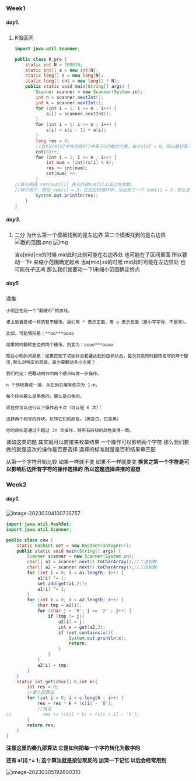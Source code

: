 ### Week1

##### day1. 

1. K倍区间

   ```Java
   import java.util.Scanner;
   
   public class K_pro {
       static int N = 100010;
       static int[] a = new int[N];
       static long[] s = new long[N];
       static long[] cnt = new long[2 * N];
       public static void main(String[] args) {
           Scanner scanner = new Scanner(System.in);
           int n = scanner.nextInt();
           int k = scanner.nextInt();
           for (int i = 1; i <= n ; i++) {
               a[i] = scanner.nextInt();
           }
           for (int i = 1; i <= n ; i++) {
               s[i] = s[i - 1] + a[i];
           }
           long res = 0;
           //我们cnt[0]中存的是s[]中等于0的数的个数，由于s[0] = 0，所以最初等于0的有1个数，所以cnt[0] = 1。
           cnt[0]++;
           for (int i = 1; i <= n ; i++) {
               int num = (int)(s[i] % k);
               res += cnt[num];
               cnt[num] ++;
           }
   //首先明确 res[sum[i]] 表示的是sum[i]出现过的次数。
   //举个例子，假设 sum[i] = 3，在后边的循环中，又出现了一个 sum[i] = 3，那么此时，这个“3”可以和前边出现过的所有的“3”分别构成一个K倍区间，前边的“3”一共出现过res[sum[i]] 次，所以 此时又新增了res[sum[i]]个K倍区间。
           System.out.println(res);
       }
   }
   ```

##### day3.

1. 二分
   为什么第一个模板找到的是左边界 第二个模板找到的是右边界
   ![数的范围.png](https://cdn.acwing.com/media/article/image/2022/03/19/163130_7260572ca7-%E6%95%B0%E7%9A%84%E8%8C%83%E5%9B%B4.png)
   ![img](https://img-blog.csdnimg.cn/5d7e3fd2c54745c58cd13e49ffa91ef7.png)

   当a[mid]≥x的时候 mid此时此刻可能在右边界处 也可能在子区间里面 所以要动一下r 来缩小范围确定起点
   当a[mid]≤x的时候 mid此时可能在左边界处 也可能在子区间 那么我们就要动一下l来缩小范围确定终点

##### day5

递推

```
小明正在玩一个“翻硬币”的游戏。

桌上放着排成一排的若干硬币。我们用 * 表示正面，用 o 表示反面（是小写字母，不是零）。

比如，可能情形是：**oo***oooo

如果同时翻转左边的两个硬币，则变为：oooo***oooo

现在小明的问题是：如果已知了初始状态和要达到的目标状态，每次只能同时翻转相邻的两个硬币,那么对特定的局面，最少要翻动多少次呢？

我们约定：把翻动相邻的两个硬币叫做一步操作。
```

```
n 个砖块排成一排，从左到右编号依次为 1∼n。

每个砖块要么是黑色的，要么是白色的。

现在你可以进行以下操作若干次（可以是 0 次）：

选择两个相邻的砖块，反转它们的颜色。（黑变白，白变黑）

你的目标是通过不超过 3n 次操作，将所有砖块的颜色变得一致。
```

诸如这类的题 其实就可以直接来枚举结果 一个操作可以影响两个字符 那么我们要做的就是这次的操作是否要选择 选择的标准就是是否和结果串匹配 

从第一个字符开始比较 如果一样就不变 如果不一样就要变 **换言之第一个字符是可以影响后边所有字符的操作选择的** **所以这题选择递推的思想**

### Week2

##### day1.

![image-20230304100735757](C:\Users\北师大在逃学子\AppData\Roaming\Typora\typora-user-images\image-20230304100735757.png)

```JAVA
import java.util.HashSet;
import java.util.Scanner;

public class cow {
    static HashSet set = new HashSet<Integer>();
    public static void main(String[] args) {
        Scanner scanner = new Scanner(System.in);
        char[] a1 = scanner.next().toCharArray();//二进制数
        char[] a2 = scanner.next().toCharArray();//三进制数
        for (int i = 0; i < a1.length; i++) {
            a1[i] ^= 1;
            set.add(get(a1,2));
            a1[i] ^= 1;
        }
        for (int i = 0; i < a2.length; i++) {
            char tmp = a2[i];
            for (char j = '0'; j <= '2' ; j++) {
                if (tmp != j){
                    a2[i] = j;
                    int x = get(a2,3);
                    if (set.contains(x)){
                        System.out.println(x);
                        return;
                    }
                }
            }
            a2[i] = tmp;
        }
    }
    static int get(char[] c,int k){
        int res = 0;
        //秦九邵算法
        for (int i = 0; i < c.length ; i++) {
            res = res * k + (c[i] - '0');
            //错误
//            res += (c[i] * k) + (c[i + 1] - '0');
        }
        return res;
    }
}
```

**注意这里的秦九邵算法 它是如何把每一个字符转化为数字的**

**还有 a1[i] ^= 1; 这个算法就是按位取反的 加深一下记忆 以后会经常用到**





![image-20230305192600310](C:\Users\北师大在逃学子\AppData\Roaming\Typora\typora-user-images\image-20230305192600310.png)

